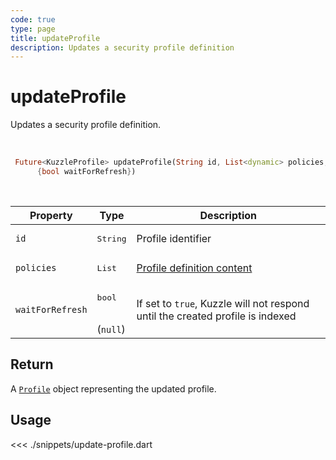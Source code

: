 ```yaml
---
code: true
type: page
title: updateProfile
description: Updates a security profile definition
---
```


# updateProfile

Updates a security profile definition.

<br />

```dart
 Future<KuzzleProfile> updateProfile(String id, List<dynamic> policies,
      {bool waitForRefresh})
```

<br />

| Property | Type | Description |
|--- |--- |--- |
| `id` | <pre>String</pre> | Profile identifier |
| `policies` | <pre>List<dynamic></pre> | [Profile definition content](/core/2/guides/essentials/security#defining-profiles) |
| `waitForRefresh` | <pre>bool</pre><br />(`null`) | If set to `true`, Kuzzle will not respond until the created profile is indexed |

## Return

A [`Profile`](/sdk/dart/2/core-classes/profile/introduction) object representing the updated profile.

## Usage

<<< ./snippets/update-profile.dart
